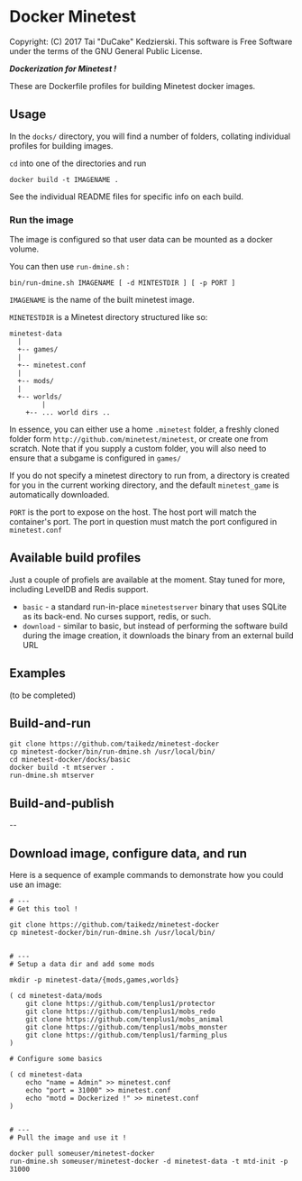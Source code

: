 # Docker Minetest

Copyright: (C) 2017 Tai "DuCake" Kedzierski. This software is Free Software under the terms of the GNU General Public License.

***Dockerization for Minetest !***

These are Dockerfile profiles for building Minetest docker images.

## Usage

In the `docks/` directory, you will find a number of folders, collating individual profiles for building images.

`cd` into one of the directories and run

	docker build -t IMAGENAME .

See the individual README files for specific info on each build.

### Run the image

The image is configured so that user data can be mounted as a docker volume.

You can then use `run-dmine.sh` :

	bin/run-dmine.sh IMAGENAME [ -d MINTESTDIR ] [ -p PORT ]

`IMAGENAME` is the name of the built minetest image.

`MINETESTDIR` is a Minetest directory structured like so:

	minetest-data
	  |
	  +-- games/
	  |
	  +-- minetest.conf
	  |
	  +-- mods/
	  |
	  +-- worlds/
	        |
		+-- ... world dirs ..

In essence, you can either use a home `.minetest` folder, a freshly cloned folder form `http://github.com/minetest/minetest`, or create one from scratch. Note that if you supply a custom folder, you will also need to ensure that a subgame is configured in `games/`

If you do not specify a minetest directory to run from, a directory is created for you in the current working directory, and the default `minetest_game` is automatically downloaded.

`PORT` is the port to expose on the host. The host port will match the container's port. The port in question must match the port configured in `minetest.conf`

## Available build profiles

Just a couple of profiels are available at the moment. Stay tuned for more, including LevelDB and Redis support.

* `basic` - a standard run-in-place `minetestserver` binary that uses SQLite as its back-end. No curses support, redis, or such.
* `download` - similar to basic, but instead of performing the software build during the image creation, it downloads the binary from an external build URL

## Examples

(to be completed)

## Build-and-run

	git clone https://github.com/taikedz/minetest-docker
	cp minetest-docker/bin/run-dmine.sh /usr/local/bin/
	cd minetest-docker/docks/basic
	docker build -t mtserver .
	run-dmine.sh mtserver

## Build-and-publish

--

## Download image, configure data, and run

Here is a sequence of example commands to demonstrate how you could use an image:

	# ---
	# Get this tool !
	
	git clone https://github.com/taikedz/minetest-docker
	cp minetest-docker/bin/run-dmine.sh /usr/local/bin/


	# ---
	# Setup a data dir and add some mods
	
	mkdir -p minetest-data/{mods,games,worlds}
	
	( cd minetest-data/mods
		git clone https://github.com/tenplus1/protector
		git clone https://github.com/tenplus1/mobs_redo
		git clone https://github.com/tenplus1/mobs_animal
		git clone https://github.com/tenplus1/mobs_monster
		git clone https://github.com/tenplus1/farming_plus
	)

	# Configure some basics
	
	( cd minetest-data
		echo "name = Admin" >> minetest.conf
		echo "port = 31000" >> minetest.conf
		echo "motd = Dockerized !" >> minetest.conf
	)


	# ---
	# Pull the image and use it !
	
	docker pull someuser/minetest-docker
	run-dmine.sh someuser/minetest-docker -d minetest-data -t mtd-init -p 31000



